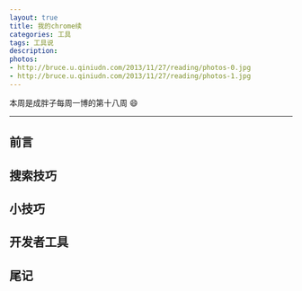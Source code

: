 ```yaml
---
layout: true
title: 我的chrome续
categories: 工具
tags: 工具说
description:
photos:
- http://bruce.u.qiniudn.com/2013/11/27/reading/photos-0.jpg
- http://bruce.u.qiniudn.com/2013/11/27/reading/photos-1.jpg
---
```


本周是成胖子每周一博的第十八周 :smile:

---

<!--more-->

## 前言

## 搜索技巧

## 小技巧

## 开发者工具

## 尾记
